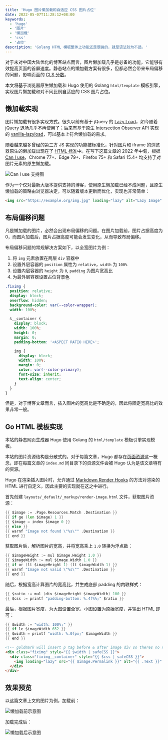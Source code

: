 ```yaml
---
title: 'Hugo 图片懒加载和自适应 CSS 图片占位'
date: 2022-05-07T11:28:12+08:00
keywords:
  - 'hugo'
  - '图片'
  - '懒加载'
  - 'css'
  - '占位'
description: 'Golang HTML 模板整体上功能还是很强的，就是语法较为不适。'
---
```


对于未对中国大陆优化的博客站点而言，图片懒加载几乎是必备的功能，它能够有效提高页面的首屏速度。静态站点的懒加载方案有很多，但都必然会带来布局偏移的问题，影响页面的 [CLS 分数](https://web.dev/cls/)。

本文将基于浏览器原生懒加载和 Hugo 使用的 Golang `html/template` 模板引擎，实现图片懒加载和对不同比例自适应的 CSS 图片占位。

<!--more-->

## 懒加载实现

图片懒加载有很多实现方式。很久以前有基于 jQuery 的 [Lazy Load](https://plugins.jquery.com/lazyload/)，如今随着 jQuery 退场几乎不再使用了；后来有基于原生 [Intersection Observer API](https://developer.mozilla.org/en-US/docs/Web/API/Intersection_Observer_API) 实现的 [vanilla-lazyload](https://github.com/verlok/vanilla-lazyload)，可以基本上符合懒加载的需求。

随着越来越多曾经的第三方 JS 实现的功能被标准化，针对图片和 iframe 的浏览器原生的懒加载出现在了 [HTML 标准](https://html.spec.whatwg.org/multipage/urls-and-fetching.html#lazy-loading-attributes)中。在写下这篇文章的 2022 年中旬，根据 [Can I use](https://caniuse.com/loading-lazy-attr)，Chrome 77+、Edge 79+、Firefox 75+ 和 Safari 15.4+ 均支持了对图片元素的原生懒加载。

![Can I use 支持图](20220507114713.webp)

作为一个仅对最新大版本提供支持的博客，使用原生懒加载已经不成问题，且原生懒加载的策略由浏览器决定，可以随着版本更新而优化，实现也非常简单：

```html
<img src="https://example.org/img.jpg" loading="lazy" alt="Lazy Image" />
```

## 布局偏移问题

凡是懒加载的图片，必然会出现布局偏移的问题。在图片加载前，图片占据高度为 0，而图片加载后，图片占据高度可能会发生变化，从而导致布局偏移。

布局偏移问题的常规解决方案如下，以全宽图片为例：

1. 将 `img` 元素放置在两层 `div` 容器中
2. 设置外层容器的 `position` 属性为 `relative`，`width` 为 `100%`
3. 设置内层容器的 `height` 为 `0`, `padding` 为图片宽高比
4. 为最外层容器设置占位背景色

```scss
.fiximg {
  position: relative;
  display: block;
  overflow: hidden;
  background-color: var(--color-wrapper);
  width: 100%;

  &__container {
    display: block;
    width: 100%;
    height: 0;
    margin: 0;
    padding-bottom: '<ASPECT RATIO HERE>';

    img {
      display: block;
      width: 100%;
      margin: 0;
      color: var(--color-primary);
      font-size: inherit;
      text-align: center;
    }
  }
}
```

但是，对于博客文章而言，插入图片的宽高比是不确定的，因此将固定宽高比的效果非常一般。

## Go HTML 模板实现

本站的静态网页生成器 Hugo 使用 Golang 的 `html/template` 模板引擎实现模板。

本站的图片资源结构是分散式的。对于每篇文章，Hugo 都存在[页面资源](https://gohugo.io/content-management/page-resources/)这一概念，即在每篇文章的 `index.md` 同目录下的资源文件会被 Hugo 认为是该文章特有的资源。

Hugo 在渲染插入图片时，允许通过 [Markdown Render Hooks](https://gohugo.io/templates/render-hooks/) 的方法对渲染的 HTML 进行自定义，因此主要的实现就在这之中进行。

首先创建 `layouts/_default/_markup/render-image.html` 文件，获取图片资源：

```go
{{ $image := .Page.Resources.Match .Destination }}
{{ if ge (len $image) 1 }}
{{ $image = index $image 0 }}
{{ else }}
{{ warnf "Image not found \"%s\"" .Destination }}
{{ end }}
```

获取图片后，解析图片的宽高，并将宽高乘上 `1.0` 转换为浮点数：

```go
{{ $imageHeight := mul $image.Height 1.0 }}
{{ $imageWidth := mul $image.Width 1.0 }}
{{ if or (lt $imageHeight 1) (lt $imageWidth 1) }}
{{ warnf "Image not valid \"%s\"" .Destination }}
{{ end }}
```

随后，根据宽高计算图片的宽高比，并生成底部 padding 的内联样式：

```go
{{ $ratio := mul (div $imageHeight $imageWidth) 100 }}
{{ $css := printf "padding-bottom: %.4f%%;" $ratio }}
```

最后，根据图片宽度，为大图设置全宽，小图设置为原始宽度，并输出 HTML 即可：

```go
{{ $width := "width: 100%;" }}
{{ if le $imageWidth 652 }}
{{ $width = printf "width: %.0fpx;" $imageWidth }}
{{ end }}
```

```html
<!-- goldmark will insert p tag before & after image div so theres no need to wrap it with p tag -->
<div class="fiximg" style="{{ $width | safeCSS }}">
  <div class="fiximg__container" style="{{ $css | safeCSS }}">
    <img loading="lazy" src="{{ $image.Permalink }}" alt="{{ .Text }}" />
  </div>
</div>
```

## 效果预览

以这篇文章上文的图片为例，加载前：

![懒加载前示意图](20220507123213.webp)

加载完成后：

![懒加载后示意图](20220507123236.webp)
